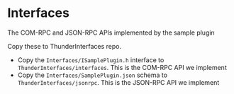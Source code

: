 # Interfaces
The COM-RPC and JSON-RPC APIs implemented by the sample plugin

Copy these to ThunderInterfaces repo.

* Copy the `Interfaces/ISamplePlugin.h` interface to `ThunderInterfaces/interfaces`. This is the COM-RPC API we implement
* Copy the `Interfaces/SamplePlugin.json` schema to `ThunderInterfaces/jsonrpc`. This is the JSON-RPC API we implement